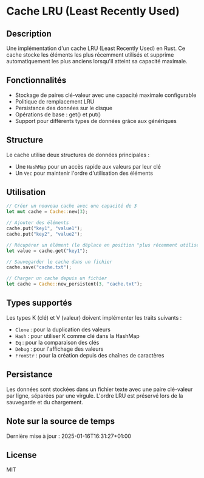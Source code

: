 # Cache LRU (Least Recently Used)

## Description
Une implémentation d'un cache LRU (Least Recently Used) en Rust. Ce cache stocke les éléments les plus récemment utilisés et supprime automatiquement les plus anciens lorsqu'il atteint sa capacité maximale.

## Fonctionnalités
- Stockage de paires clé-valeur avec une capacité maximale configurable
- Politique de remplacement LRU
- Persistance des données sur le disque
- Opérations de base : get() et put()
- Support pour différents types de données grâce aux génériques

## Structure
Le cache utilise deux structures de données principales :
- Une `HashMap` pour un accès rapide aux valeurs par leur clé
- Un `Vec` pour maintenir l'ordre d'utilisation des éléments

## Utilisation
```rust
// Créer un nouveau cache avec une capacité de 3
let mut cache = Cache::new(3);

// Ajouter des éléments
cache.put("key1", "value1");
cache.put("key2", "value2");

// Récupérer un élément (le déplace en position "plus récemment utilisé")
let value = cache.get("key1");

// Sauvegarder le cache dans un fichier
cache.save("cache.txt");

// Charger un cache depuis un fichier
let cache = Cache::new_persistent(3, "cache.txt");
```

## Types supportés
Les types K (clé) et V (valeur) doivent implémenter les traits suivants :
- `Clone` : pour la duplication des valeurs
- `Hash` : pour utiliser K comme clé dans la HashMap
- `Eq` : pour la comparaison des clés
- `Debug` : pour l'affichage des valeurs
- `FromStr` : pour la création depuis des chaînes de caractères

## Persistance
Les données sont stockées dans un fichier texte avec une paire clé-valeur par ligne, séparées par une virgule. L'ordre LRU est préservé lors de la sauvegarde et du chargement.

## Note sur la source de temps
Dernière mise à jour : 2025-01-16T16:31:27+01:00

## License
MIT
